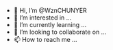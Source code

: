 - 👋 Hi, I’m @WznCHUNYER
- 👀 I’m interested in ...
- 🌱 I’m currently learning ...
- 💞️ I’m looking to collaborate on ...
- 📫 How to reach me ...

<!---
WznCHUNYER/WznCHUNYER is a ✨ special ✨ repository because its `README.md` (this file) appears on your GitHub profile.
You can click the Preview link to take a look at your changes.
--->
